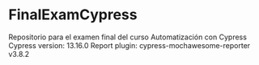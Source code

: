 # FinalExamCypress
Repositorio para el examen final del curso Automatización con Cypress
Cypress version: 13.16.0
Report plugin: cypress-mochawesome-reporter v3.8.2
